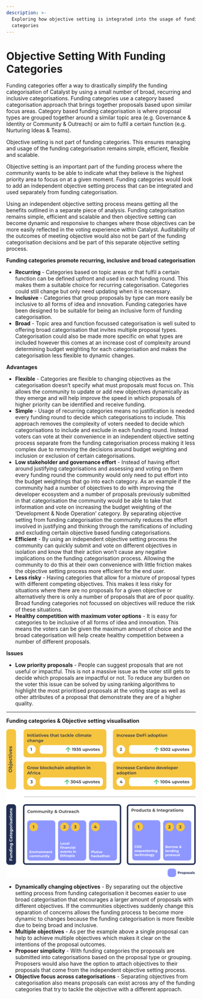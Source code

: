 ```yaml
---
description: >-
  Exploring how objective setting is integrated into the usage of funding
  categories
---
```


# Objective Setting With Funding Categories

Funding categories offer a way to drastically simplify the funding categorisation of Catalyst by using a small number of broad, recurring and inclusive categorisations. Funding categories use a category based categorisation approach that brings together proposals based upon similar focus areas. Category based funding categorisation is where proposal types are grouped together around a similar topic area (e.g. Governance & Identity or Community & Outreach) or aim to fulfil a certain function (e.g. Nurturing Ideas & Teams).

Objective setting is not part of funding categories. This ensures managing and usage of the funding categorisation remains simple, efficient, flexible and scalable.

Objective setting is an important part of the funding process where the community wants to be able to indicate what they believe is the highest priority area to focus on at a given moment. Funding categories would look to add an independent objective setting process that can be integrated and used separately from funding categorisation.

Using an independent objective setting process means getting all the benefits outlined in a separate piece of analysis. Funding categorisation remains simple, efficient and scalable and then objective setting can become dynamic and responsive to changes where those objectives can be more easily reflected in the voting experience within Catalyst. Auditability of the outcomes of meeting objective would also not be part of the funding categorisation decisions and be part of this separate objective setting process.



**Funding categories promote recurring, inclusive and broad categorisation**

* **Recurring** - Categories based on topic areas or that fulfil a certain function can be defined upfront and used in each funding round. This makes them a suitable choice for recurring categorisation. Categories could still change but only need updating when it is necessary.
* **Inclusive** - Categories that group proposals by type can more easily be inclusive to all forms of idea and innovation. Funding categories have been designed to be suitable for being an inclusive form of funding categorisation.
* **Broad** - Topic area and function focussed categorisation is well suited to offering broad categorisation that invites multiple proposal types. Categorisation could also be made more specific on what types are included however this comes at an increase cost of complexity around determining budget weighting for each categorisation and makes the categorisation less flexible to dynamic changes.

**Advantages**

* **Flexible** - Categories are flexible to changing objectives as the categorisation doesn’t specify what must proposals must focus on. This allows the community to update or add new objectives dynamically as they emerge and will help improve the speed in which proposals of higher priority can be identified and receive funding.
* **Simple** - Usage of recurring categories means no justification is needed every funding round to decide which categorisations to include. This approach removes the complexity of voters needed to decide which categorisations to include and exclude in each funding round. Instead voters can vote at their convenience in an independent objective setting process separate from the funding categorisation process making it less complex due to removing the decisions around budget weighting and inclusion or exclusion of certain categorisations.
* **Low stakeholder and governance effort** - Instead of having effort around justifying categorisations and assessing and voting on them every funding round the community would only need to put effort into the budget weightings that go into each category. As an example if the community had a number of objectives to do with improving the developer ecosystem and a number of proposals previously submitted in that categorisation the community would be able to take that information and vote on increasing the budget weighting of the ‘Development & Node Operation’ category. By separating objective setting from funding categorisation the community reduces the effort involved in justifying and thinking through the ramifications of including and excluding certain objective based funding categorisations.
* **Efficient** - By using an independent objective setting process the community can quickly submit and vote on different objectives in isolation and know that their action won’t cause any negative implications on the funding categorisation process. Allowing the community to do this at their own convenience with little friction makes the objective setting process more efficient for the end user.
* **Less risky** - Having categories that allow for a mixture of proposal types with different competing objectives. This makes it less risky for situations where there are no proposals for a given objective or alternatively there is only a number of proposals that are of poor quality. Broad funding categories not focussed on objectives will reduce the risk of these situations.
* **Healthy competition with maximum voter options** - It is easy for categories to be inclusive of all forms of idea and innovation. This means the voters can be given the maximum amount of choice and the broad categorisation will help create healthy competition between a number of different proposals.

**Issues**

* **Low priority proposals** - People can suggest proposals that are not useful or impactful. This is not a massive issue as the voter still gets to decide which proposals are impactful or not. To reduce any burden on the voter this issue can be solved by using ranking algorithms to highlight the most prioritised proposals at the voting stage as well as other attributes of a proposal that demonstrate they are of a higher quality.

****

**Funding categories & Objective setting visualisation**

![Independent objective setting process and funding categories](../.gitbook/assets/funding-categories-and-objectives.png)

* **Dynamically changing objectives** - By separating out the objective setting process from funding categorisation it becomes easier to use broad categorisation that encourages a larger amount of proposals with different objectives. If the communities objectives suddenly change this separation of concerns allows the funding process to become more dynamic to changes because the funding categorisation is more flexible due to being broad and inclusive.
* **Multiple objectives** - As per the example above a single proposal can help to achieve multiple objectives which makes it clear on the intentions of the proposal outcomes.
* **Proposer simplicity** - With funding categories the proposals are submitted into categorisations based on the proposal type or grouping. Proposers would also have the option to attach objectives to their proposals that come from the independent objective setting process.
* **Objective focus across categorisations** - Separating objectives from categorisation also means proposals can exist across any of the funding categories that try to tackle the objective with a different approach.
